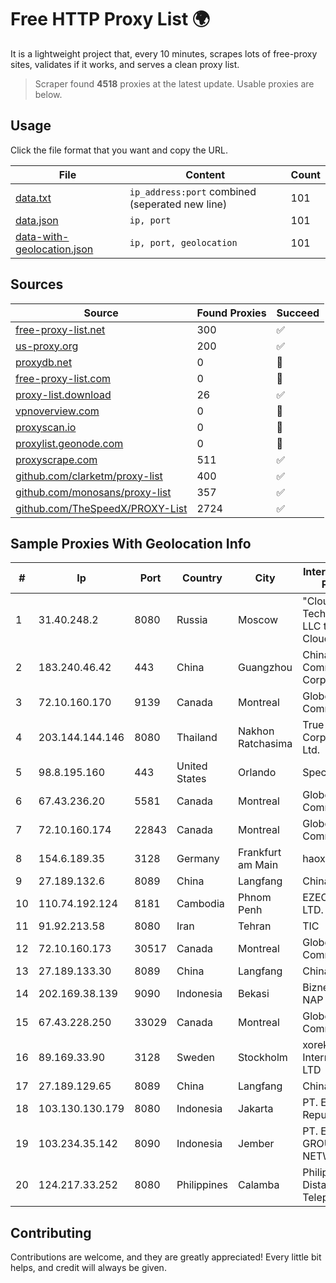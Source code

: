 
# Free HTTP Proxy List 🌍

It is a lightweight project that, every 10 minutes, scrapes lots of free-proxy sites, validates if it works, and serves a clean proxy list.


> Scraper found **4518** proxies at the latest update. Usable proxies are below.

## Usage

Click the file format that you want and copy the URL.


|File|Content|Count|
|----|-------|-----|
|[data.txt](https://raw.githubusercontent.com/themiralay/Proxy-List-World/master/data.txt)|`ip_address:port` combined (seperated new line)|101|
|[data.json](https://raw.githubusercontent.com/themiralay/Proxy-List-World/master/data.json)|`ip, port`|101|
|[data-with-geolocation.json](https://raw.githubusercontent.com/themiralay/Proxy-List-World/master/data-with-geolocation.json)|`ip, port, geolocation`|101|

## Sources

|Source|Found Proxies|Succeed|
|------|-------------|-------|
|[free-proxy-list.net](https://free-proxy-list.net)|300|✅|
|[us-proxy.org](https://www.us-proxy.org)|200|✅|
|[proxydb.net](http://proxydb.net)|0|🚫|
|[free-proxy-list.com](https://free-proxy-list.com/?page=&port=&type%5B%5D=http&type%5B%5D=https&up_time=0&search=Search)|0|🚫|
|[proxy-list.download](https://www.proxy-list.download/HTTP)|26|✅|
|[vpnoverview.com](https://vpnoverview.com/privacy/anonymous-browsing/free-proxy-servers)|0|🚫|
|[proxyscan.io](https://www.proxyscan.io)|0|🚫|
|[proxylist.geonode.com](https://proxylist.geonode.com/api/proxy-list?limit=300&page=1&sort_by=lastChecked&sort_type=desc&protocols=http,https)|0|🚫|
|[proxyscrape.com](https://api.proxyscrape.com/v2/?request=displayproxies&protocol=http&timeout=10000&country=all&ssl=all&anonymity=all)|511|✅|
|[github.com/clarketm/proxy-list](https://raw.githubusercontent.com/clarketm/proxy-list/master/proxy-list-raw.txt)|400|✅|
|[github.com/monosans/proxy-list](https://raw.githubusercontent.com/monosans/proxy-list/main/proxies/http.txt)|357|✅|
|[github.com/TheSpeedX/PROXY-List](https://raw.githubusercontent.com/TheSpeedX/PROXY-List/master/http.txt)|2724|✅|


## Sample Proxies With Geolocation Info

|#|Ip|Port|Country|City|Internet Service Provider|
|-|--|----|-------|----|-------------------------|
|1|31.40.248.2|8080|Russia|Moscow|"Cloud Technologies" LLC trading as Cloud.ru|
|2|183.240.46.42|443|China|Guangzhou|China Mobile Communications Corporation|
|3|72.10.160.170|9139|Canada|Montreal|GloboTech Communications|
|4|203.144.144.146|8080|Thailand|Nakhon Ratchasima|True Internet Corporation CO. Ltd.|
|5|98.8.195.160|443|United States|Orlando|Spectrum|
|6|67.43.236.20|5581|Canada|Montreal|GloboTech Communications|
|7|72.10.160.174|22843|Canada|Montreal|GloboTech Communications|
|8|154.6.189.35|3128|Germany|Frankfurt am Main|haoxiangyun|
|9|27.189.132.6|8089|China|Langfang|Chinanet|
|10|110.74.192.124|8181|Cambodia|Phnom Penh|EZECOM CO., LTD.|
|11|91.92.213.58|8080|Iran|Tehran|TIC|
|12|72.10.160.173|30517|Canada|Montreal|GloboTech Communications|
|13|27.189.133.30|8089|China|Langfang|Chinanet|
|14|202.169.38.139|9090|Indonesia|Bekasi|Biznet - PSN-NAP|
|15|67.43.228.250|33029|Canada|Montreal|GloboTech Communications|
|16|89.169.33.90|3128|Sweden|Stockholm|xorek.cloud International LTD|
|17|27.189.129.65|8089|China|Langfang|Chinanet|
|18|103.130.130.179|8080|Indonesia|Jakarta|PT. Eka Mas Republik|
|19|103.234.35.142|8090|Indonesia|Jember|PT. EXABIT GROUP NETWORK|
|20|124.217.33.252|8080|Philippines|Calamba|Philippine Long Distance Telephone Co.|



## Contributing

Contributions are welcome, and they are greatly appreciated! Every
little bit helps, and credit will always be given.

